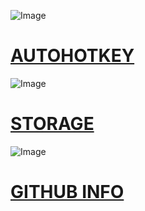 
![Image](http://www.iconninja.com/files/325/698/417/h-icon.png)
# [AUTOHOTKEY](https://pauljohnsgit.github.io/AutoHotKey/)

![Image](http://www.iconninja.com/files/325/698/417/h-icon.png)
# [STORAGE](https://pauljohnsgit.github.io/Storage/)

![Image](http://www.iconninja.com/files/631/349/303/logo-connection-network-social-github-icon.png)
# [GITHUB INFO](ExamplePage.md)
